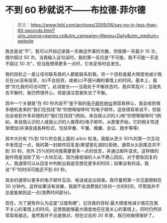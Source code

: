 # 不到 60 秒就说不——布拉德·菲尔德

> 原文：<https://www.feld.com/archives/2009/06/say-no-in-less-than-60-seconds.html?utm_source=wanqu.co&utm_campaign=Wanqu+Daily&utm_medium=website>

我总是说“不”。我可以开始记录我一天做这件事的次数，但我猜一天最少 10 次，偶尔超过 50 次。当我输入这句话时，我的第一反应是“不可能，我不可能一天说不超过 50 次”，但当我想得更多一点时，它肯定有时会发生。

我的目标之一是让任何联系我的人都能联系到我。另一个目标是最大限度地减少我花在(a)没有投资，(b)不会投资，或者(c)不感兴趣的事情上的时间。基本上，我想“优化我的可访问性”。此消彼长——当我处于平衡状态时，我非常高兴；当我失去平衡时，我仍然很开心，但是请注意我失去了平衡。

其中一个关键是“在 60 秒内说不”鉴于我的[电子邮件地址](mailto:brad@feld.com)很容易辨认，我会收到很多随机发来的“我们在找钱”和“你想喝咖啡吗”的电子邮件。这些很容易说不，但我也会收到许多非随机的“我们在找钱”(例如，来自我认识的人)和“你想喝咖啡吗”(例如，来自我认识的人或我认识的人推荐的)电子邮件。从那里开始，它的相关性逐渐增加(并演变成各种形式，包括早餐、午餐、晚餐、会议、跑步等等)

其中大约有 1%到 10%符合我上面的 a/b/c 标准。我能从至少 50%的第一次互动中发现这一点，我的第一封邮件回复是(希望是礼貌的)拒绝，通常从头到尾总共不到 30 秒。另外 25%的时间我需要更多一点的信息，并通过邮件请求。这样做的副作用是消除了另一大块互动，因为接收端的人从不费心回应。对于那些回复的人，我通常可以从回复中判断出我是否想花更多的时间；如果没有的话，我说“不”的时间可能还不到 60 秒。

其余的通常以更多的电子邮件互动、电话或会议结束。我尽量把第一次见面限制在 30 分钟内，这样如果没有进展，我就不会浪费我们任何一方的时间，尽管我并不总是能做到这一点(浪费时间部分)。

现在，为了避免你认为这是“过度构建”，记住我的目标:最大限度地减少我花在我不关心的事情上的时间，这使我能够最大限度地花在我关心的事情上，同时仍然非常容易接近。虽然我并不总是做对，但在过去的 20 年里，我已经做得很好了。